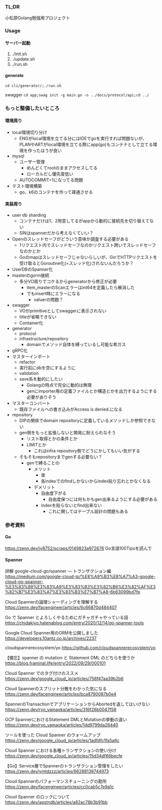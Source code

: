 ### TL;DR
小松原Golang勉強用プロジェクト

### Usage
#### サーバー起動
1. ./init.sh
2. ./update.sh
3. ./run.sh

#### generate
```cd cli/generator/;./run.sh```

swagger
```cd app;swag init -g main.go -o ../docs/protocol/api;cd ../```

### もっと整備したいところ
#### 環境周り
- local環境切り分け
    - ENGがlocal環境を立てる分にはIDEでgoを実行すれば問題ないが、PLANやARTがlocal環境を立てる際にapp(go)もコンテナとして立てる環境を作ったほうが良い
- mysql
    - ユーザー管理
        - めんどくてrootのままアクセスしてる
        - ローカルだし優先度低い
    - AUTOCOMMIT=1になってる問題
- テスト環境構築
    - go、k6のコンテナを作って疎通させる

#### 実装周り
- user db sharding
    - コンテナだけは1、2用意してるがappから動的に接続先を切り替えてない
    - SINはspannerだから考えなくていい？
- Openのスレッドセーフがどういう意味か調査する必要がある
    - 1リクエスト内でスレッドセーフなのかリクエスト跨いでスレッドセーフなのかとか
    - Goのmapはスレッドセーフじゃないらしいが、GinでHTTPリクエストを受け取るとGoroutine化(=スレッド化)されないんだろうか？
- UserDBのSpanner化
- masterのgorm接続
  - 多分VO周りでコケるからgeneratorから修正が必要
    - item_masterのScanエラーはint64を定義したら解消した
    - でもinsert時にエラーになる
      - valuerの問題？
- swagger
    - VOがprimitiveとしてswaggerに表示されない
    - titleが省略できない
    - Container化
- generator
    - protocol
    - infrastructure/repository
        - domainでメソッド自体を縛っているし可能な希ガス
- gRPC化
- マスターインポート
    - refactor
    - 実行前にdbを空にするように
    - validation
    - save系を動的にしたい
        - Golangの時点で完全に動的は無理
        - genにimporter用の定義ファイルとか構造とかを出力するようにする必要がありそう
- マスターコンバート
  - 既存ファイルへの書き込みがAccess is denied.になる
- repository
  - DIPの関係でdomain repositoryに定義しているメソッドしか参照できない
  - gen側をもっと拡張しないと開発に耐えられなそう
    - リスト取得とかの条件とか
    - LIMITとか
      - これはinfra repository側でどうにかしてもいい気がする
  - そもそもrepositoryまでgenする必要ない？
    - genで縛ることの
      - メリット
        - 楽
        - 各indexでのfindしかないからindex貼り忘れとかなくなる
      - デメリット
        - 自由度下がる
          - 自由度保つには何もかもgen出来るようにする必要がある
        - indexを貼らないとfind出来ない
          - これに関してはテーブル設計の問題もある

### 参考資料
#### Go

https://zenn.dev/jy8752/scraps/0149823a972676
Go言語100Tipsを読んで

#### Spanner
詳解 google-cloud-go/spanner — トランザクション編
https://medium.com/google-cloud-jp/%E8%A9%B3%E8%A7%A3-google-cloud-go-spanner-%E3%83%88%E3%83%A9%E3%83%B3%E3%82%B6%E3%82%AF%E3%82%B7%E3%83%A7%E3%83%B3%E7%B7%A8-6b63099bd7fe

Cloud Spannerの論理シャーディングを理解する
https://zenn.dev/facengineer/articles/6c66870d484407

Go で Spanner とよろしくやるためにガチャガチャやっている話
https://chidakiyo.hatenablog.com/entry/2020/12/14/go-spanner-tools

Google Cloud Spanner用のORMを公開しました
https://developers.10antz.co.jp/archives/2237

cloudspannerecosystem/yo
https://github.com/cloudspannerecosystem/yo

【備忘】spanner の mutation と Statement DML のどちらを使うか
https://blog.framinal.life/entry/2022/09/29/000101

Cloud Spanner でのタグ付けのススメ
https://zenn.dev/google_cloud_jp/articles/756f47aa39b2b6

Cloud Spannerのスプリット分散をわかった気になる
https://zenn.dev/facengineer/articles/bca8790087b0e4

SpannerのTransactionでアプリケーションからAbortedを返してはいけない
https://zenn.dev/ryo_yamaoka/articles/316f26b0047f58

GCP SpannerにおけるStatement DMLとMutationの挙動の違い
https://zenn.dev/ryo_yamaoka/articles/1dd9799da26440

ツールを使った Cloud Spanner のウォームアップ
https://zenn.dev/google_cloud_jp/articles/1adfdfc1fa5a6c

Cloud Spanner における各種トランザクションの使い分け
https://zenn.dev/google_cloud_jp/articles/15d34df66becfe

【Go】Service層でSpannerのトランザクション管理をしたい
https://zenn.dev/ymtdzzz/articles/66288138744973

Cloud Spannerのパフォーマンスチューニングの勘所
https://zenn.dev/facengineer/articles/cc0cab5c7e9a1c

Cloud Spanner のロックについて
https://zenn.dev/apstndb/articles/a62ac78b3b91bb
